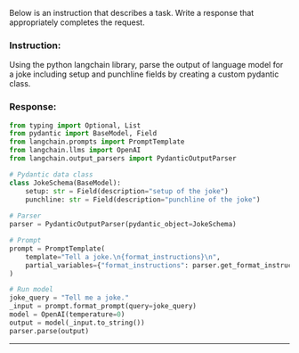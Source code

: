 Below is an instruction that describes a task. Write a response that appropriately completes the request.

### Instruction:
Using the python langchain library, parse the output of language model for a joke including setup and punchline fields by creating a custom pydantic class.

### Response:
```python
from typing import Optional, List
from pydantic import BaseModel, Field
from langchain.prompts import PromptTemplate
from langchain.llms import OpenAI
from langchain.output_parsers import PydanticOutputParser

# Pydantic data class
class JokeSchema(BaseModel):
    setup: str = Field(description="setup of the joke")
    punchline: str = Field(description="punchline of the joke")
    
# Parser
parser = PydanticOutputParser(pydantic_object=JokeSchema)

# Prompt
prompt = PromptTemplate(
    template="Tell a joke.\n{format_instructions}\n",
    partial_variables={"format_instructions": parser.get_format_instructions()},
)

# Run model
joke_query = "Tell me a joke."
_input = prompt.format_prompt(query=joke_query)
model = OpenAI(temperature=0)
output = model(_input.to_string())
parser.parse(output)
```
---
